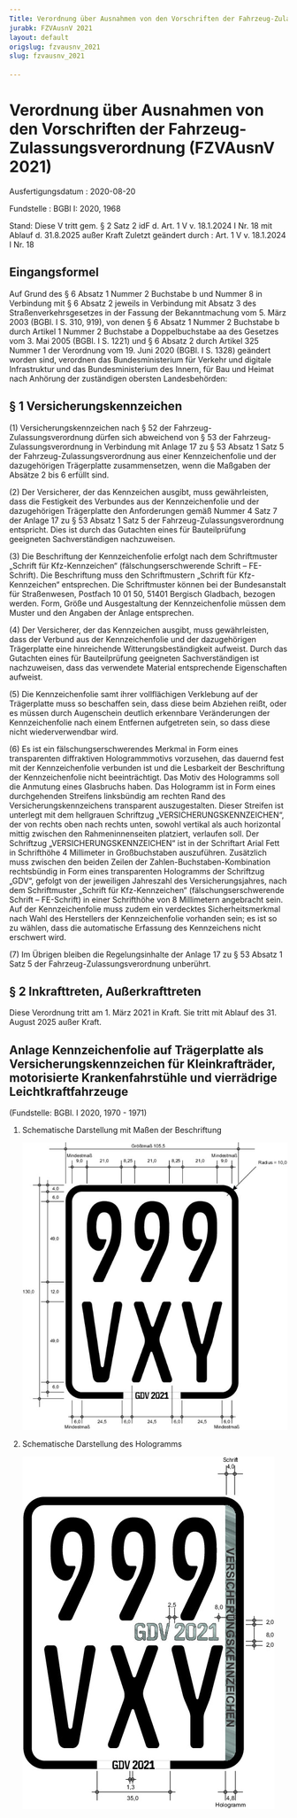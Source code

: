 ```yaml
---
Title: Verordnung über Ausnahmen von den Vorschriften der Fahrzeug-Zulassungsverordnung
jurabk: FZVAusnV 2021
layout: default
origslug: fzvausnv_2021
slug: fzvausnv_2021

---
```


# Verordnung über Ausnahmen von den Vorschriften der Fahrzeug-Zulassungsverordnung (FZVAusnV 2021)

Ausfertigungsdatum
:   2020-08-20

Fundstelle
:   BGBl I: 2020, 1968

Stand: Diese V tritt gem. § 2 Satz 2 idF d. Art. 1 V v. 18.1.2024 I Nr. 18 mit Ablauf d. 31.8.2025 außer Kraft
Zuletzt geändert durch
:   Art. 1 V v. 18.1.2024 I Nr. 18


## Eingangsformel

Auf Grund des § 6 Absatz 1 Nummer 2 Buchstabe b und Nummer 8 in
Verbindung mit § 6 Absatz 2 jeweils in Verbindung mit Absatz 3 des
Straßenverkehrsgesetzes in der Fassung der Bekanntmachung vom 5. März
2003 (BGBl. I S. 310, 919), von denen § 6 Absatz 1 Nummer 2 Buchstabe
b durch Artikel 1 Nummer 2 Buchstabe a Doppelbuchstabe aa des Gesetzes
vom 3. Mai 2005 (BGBl. I S. 1221) und § 6 Absatz 2 durch Artikel 325
Nummer 1 der Verordnung vom 19. Juni 2020 (BGBl. I S. 1328) geändert
worden sind, verordnen das Bundesministerium für Verkehr und digitale
Infrastruktur und das Bundesministerium des Innern, für Bau und Heimat
nach Anhörung der zuständigen obersten Landesbehörden:


## § 1 Versicherungskennzeichen

(1) Versicherungskennzeichen nach § 52 der Fahrzeug-
Zulassungsverordnung dürfen sich abweichend von § 53 der Fahrzeug-
Zulassungsverordnung in Verbindung mit Anlage 17 zu § 53 Absatz 1 Satz
5 der Fahrzeug-Zulassungsverordnung aus einer Kennzeichenfolie und der
dazugehörigen Trägerplatte zusammensetzen, wenn die Maßgaben der
Absätze 2 bis 6 erfüllt sind.

(2) Der Versicherer, der das Kennzeichen ausgibt, muss gewährleisten,
dass die Festigkeit des Verbundes aus der Kennzeichenfolie und der
dazugehörigen Trägerplatte den Anforderungen gemäß Nummer 4 Satz 7 der
Anlage 17 zu § 53 Absatz 1 Satz 5 der Fahrzeug-Zulassungsverordnung
entspricht. Dies ist durch das Gutachten eines für Bauteilprüfung
geeigneten Sachverständigen nachzuweisen.

(3) Die Beschriftung der Kennzeichenfolie erfolgt nach dem
Schriftmuster „Schrift für Kfz-Kennzeichen“ (fälschungserschwerende
Schrift – FE-Schrift). Die Beschriftung muss den Schriftmustern
„Schrift für Kfz-Kennzeichen“ entsprechen. Die Schriftmuster können
bei der Bundesanstalt für Straßenwesen, Postfach 10 01 50, 51401
Bergisch Gladbach, bezogen werden. Form, Größe und Ausgestaltung der
Kennzeichenfolie müssen dem Muster und den Angaben der Anlage
entsprechen.

(4) Der Versicherer, der das Kennzeichen ausgibt, muss gewährleisten,
dass der Verbund aus der Kennzeichenfolie und der dazugehörigen
Trägerplatte eine hinreichende Witterungsbeständigkeit aufweist. Durch
das Gutachten eines für Bauteilprüfung geeigneten Sachverständigen ist
nachzuweisen, dass das verwendete Material entsprechende Eigenschaften
aufweist.

(5) Die Kennzeichenfolie samt ihrer vollflächigen Verklebung auf der
Trägerplatte muss so beschaffen sein, dass diese beim Abziehen reißt,
oder es müssen durch Augenschein deutlich erkennbare Veränderungen der
Kennzeichenfolie nach einem Entfernen aufgetreten sein, so dass diese
nicht wiederverwendbar wird.

(6) Es ist ein fälschungserschwerendes Merkmal in Form eines
transparenten diffraktiven Hologrammmotivs vorzusehen, das dauernd
fest mit der Kennzeichenfolie verbunden ist und die Lesbarkeit der
Beschriftung der Kennzeichenfolie nicht beeinträchtigt. Das Motiv des
Hologramms soll die Anmutung eines Glasbruchs haben. Das Hologramm ist
in Form eines durchgehenden Streifens linksbündig am rechten Rand des
Versicherungskennzeichens transparent auszugestalten. Dieser Streifen
ist unterlegt mit dem hellgrauen Schriftzug
„VERSICHERUNGSKENNZEICHEN“, der von rechts oben nach rechts unten,
sowohl vertikal als auch horizontal mittig zwischen den
Rahmeninnenseiten platziert, verlaufen soll. Der Schriftzug
„VERSICHERUNGSKENNZEICHEN“ ist in der Schriftart Arial Fett in
Schrifthöhe 4 Millimeter in Großbuchstaben auszuführen. Zusätzlich
muss zwischen den beiden Zeilen der Zahlen-Buchstaben-Kombination
rechtsbündig in Form eines transparenten Hologramms der Schriftzug
„GDV“, gefolgt von der jeweiligen Jahreszahl des Versicherungsjahres,
nach dem Schriftmuster „Schrift für Kfz-Kennzeichen“
(fälschungserschwerende Schrift – FE-Schrift) in einer Schrifthöhe von
8 Millimetern angebracht sein. Auf der Kennzeichenfolie muss zudem ein
verdecktes Sicherheitsmerkmal nach Wahl des Herstellers der
Kennzeichenfolie vorhanden sein; es ist so zu wählen, dass die
automatische Erfassung des Kennzeichens nicht erschwert wird.

(7) Im Übrigen bleiben die Regelungsinhalte der Anlage 17 zu § 53
Absatz 1 Satz 5 der Fahrzeug-Zulassungsverordnung unberührt.


## § 2 Inkrafttreten, Außerkrafttreten

Diese Verordnung tritt am 1. März 2021 in Kraft. Sie tritt mit Ablauf
des 31. August 2025 außer Kraft.


## Anlage Kennzeichenfolie auf Trägerplatte als Versicherungskennzeichen für Kleinkrafträder, motorisierte Krankenfahrstühle und vierrädrige Leichtkraftfahrzeuge

(Fundstelle: BGBl. I 2020, 1970 - 1971)


1.  Schematische Darstellung mit Maßen der Beschriftung

    ![bgbl1_2020_j1968-1_0010.jpg](bgbl1_2020_j1968-1_0010.jpg)

2.  Schematische Darstellung des Hologramms

    ![bgbl1_2020_j1968-1_0020.jpg](bgbl1_2020_j1968-1_0020.jpg)



